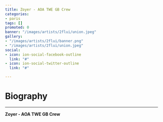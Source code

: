 ```yaml
---
title: Zoyer - AOA TWE GB Crew
categories:
- paris
tags: []
promoted: 0
banner: "/images/artists/2flui/union.jpeg"
gallery:
- "/images/artists/2flui/banner.png"
- "/images/artists/2flui/union.jpeg"
social:
- icon: ion-social-facebook-outline
  link: "#"
- icon: ion-social-twitter-outline
  link: "#"

---
```

# Biography
---

**Zoyer - AOA TWE GB Crew**